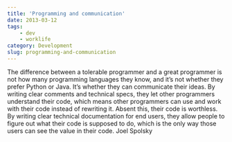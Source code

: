 ```yaml
---
title: 'Programming and communication'
date: 2013-03-12
tags:
    - dev
    - worklife
category: Development
slug: programming-and-communication
---
```


The difference between a tolerable programmer and a great programmer is not how many programming
languages they know, and it’s not whether they prefer Python or Java. It’s whether they can
communicate their ideas. By writing clear comments and technical specs, they let other programmers
understand their code, which means other programmers can use and work with their code instead of
rewriting it. Absent this, their code is worthless. By writing clear technical documentation for end
users, they allow people to figure out what their code is supposed to do, which is the only way
those users can see the value in their code. Joel Spolsky
